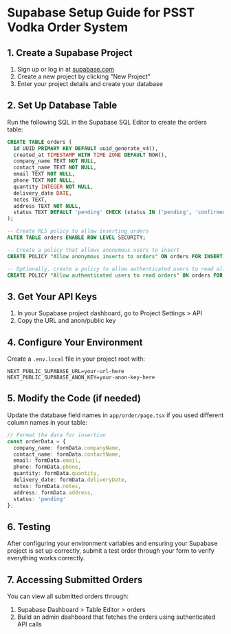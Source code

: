 # Supabase Setup Guide for PSST Vodka Order System

## 1. Create a Supabase Project

1. Sign up or log in at [supabase.com](https://supabase.com)
2. Create a new project by clicking "New Project"
3. Enter your project details and create your database

## 2. Set Up Database Table

Run the following SQL in the Supabase SQL Editor to create the orders table:

```sql
CREATE TABLE orders (
  id UUID PRIMARY KEY DEFAULT uuid_generate_v4(),
  created_at TIMESTAMP WITH TIME ZONE DEFAULT NOW(),
  company_name TEXT NOT NULL,
  contact_name TEXT NOT NULL,
  email TEXT NOT NULL,
  phone TEXT NOT NULL,
  quantity INTEGER NOT NULL,
  delivery_date DATE,
  notes TEXT,
  address TEXT NOT NULL,
  status TEXT DEFAULT 'pending' CHECK (status IN ('pending', 'confirmed', 'delivered', 'cancelled'))
);

-- Create RLS policy to allow inserting orders
ALTER TABLE orders ENABLE ROW LEVEL SECURITY;

-- Create a policy that allows anonymous users to insert
CREATE POLICY "Allow anonymous inserts to orders" ON orders FOR INSERT WITH CHECK (true);

-- Optionally, create a policy to allow authenticated users to read all orders
CREATE POLICY "Allow authenticated users to read orders" ON orders FOR SELECT USING (auth.role() = 'authenticated');
```

## 3. Get Your API Keys

1. In your Supabase project dashboard, go to Project Settings > API
2. Copy the URL and anon/public key

## 4. Configure Your Environment

Create a `.env.local` file in your project root with:

```
NEXT_PUBLIC_SUPABASE_URL=your-url-here
NEXT_PUBLIC_SUPABASE_ANON_KEY=your-anon-key-here
```

## 5. Modify the Code (if needed)

Update the database field names in `app/order/page.tsx` if you used different column names in your table:

```typescript
// Format the data for insertion
const orderData = {
  company_name: formData.companyName,
  contact_name: formData.contactName,
  email: formData.email,
  phone: formData.phone,
  quantity: formData.quantity,
  delivery_date: formData.deliveryDate,
  notes: formData.notes,
  address: formData.address,
  status: 'pending'
};
```

## 6. Testing

After configuring your environment variables and ensuring your Supabase project is set up correctly, submit a test order through your form to verify everything works correctly.

## 7. Accessing Submitted Orders

You can view all submitted orders through:

1. Supabase Dashboard > Table Editor > orders
2. Build an admin dashboard that fetches the orders using authenticated API calls 
